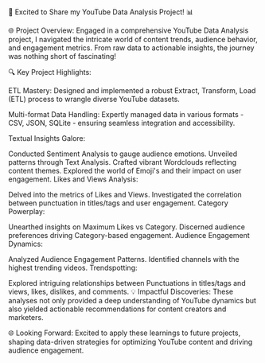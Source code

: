 🚀 Excited to Share my YouTube Data Analysis Project! 📊

🌐 Project Overview:
Engaged in a comprehensive YouTube Data Analysis project, I navigated the intricate world of content trends, audience behavior, and engagement metrics. From raw data to actionable insights, the journey was nothing short of fascinating!

🔍 Key Project Highlights:

ETL Mastery: Designed and implemented a robust Extract, Transform, Load (ETL) process to wrangle diverse YouTube datasets.

Multi-format Data Handling: Expertly managed data in various formats - CSV, JSON, SQLite - ensuring seamless integration and accessibility.

Textual Insights Galore:

Conducted Sentiment Analysis to gauge audience emotions.
Unveiled patterns through Text Analysis.
Crafted vibrant Wordclouds reflecting content themes.
Explored the world of Emoji's and their impact on user engagement.
Likes and Views Analysis:

Delved into the metrics of Likes and Views.
Investigated the correlation between punctuation in titles/tags and user engagement.
Category Powerplay:

Unearthed insights on Maximum Likes vs Category.
Discerned audience preferences driving Category-based engagement.
Audience Engagement Dynamics:

Analyzed Audience Engagement Patterns.
Identified channels with the highest trending videos.
Trendspotting:

Explored intriguing relationships between Punctuations in titles/tags and views, likes, dislikes, and comments.
💡 Impactful Discoveries:
These analyses not only provided a deep understanding of YouTube dynamics but also yielded actionable recommendations for content creators and marketers.

🌐 Looking Forward:
Excited to apply these learnings to future projects, shaping data-driven strategies for optimizing YouTube content and driving audience engagement.
